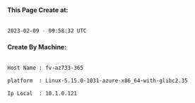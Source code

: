 
   
#### This Page Create at:

```bash

2023-02-09 - 09:58:32 UTC

```

#### Create By Machine:

```bash

Host Name : fv-az733-365

platform  : Linux-5.15.0-1031-azure-x86_64-with-glibc2.35

Ip Local  : 10.1.0.121

```

